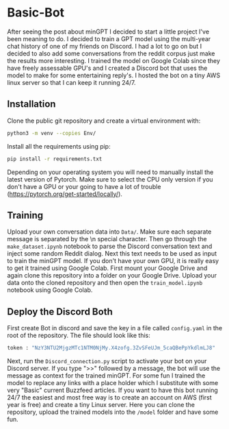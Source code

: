 # Basic-Bot

After seeing the post about minGPT I decided to start a little project I've been meaning to do. I decided to train a GPT model using the multi-year chat history of one of my friends on Discord. I had a lot to go on but I decided to also add some conversations from the reddit corpus just make the results more interesting. I trained the model on Google Colab since they have freely assessable GPU's and I created a Discord bot that uses the model to make for some entertaining reply's. I hosted the bot on a tiny AWS linux server so that I can keep it running 24/7. 

## Installation

Clone the public git repository and create a virtual environment with:

```bash
python3 -m venv --copies Env/
```

Install all the requirements using pip:

```bash
pip install -r requirements.txt
```

Depending on your operating system you will need to manually install the latest version of Pytorch. Make sure to select the CPU only version if you don't have a GPU or your going to have a lot of trouble (https://pytorch.org/get-started/locally/).

## Training

Upload your own conversation data into ```Data/```. Make sure each separate message is separated by the \n special character. Then go through the ```make_dataset.ipynb``` notebook to parse the Discord conversation text and inject some random Reddit dialog. Next this text needs to be used as input to train the minGPT model. If you don't have your own GPU, it is really easy to get it trained using Google Colab. First mount your Google Drive and again clone this repository into a folder on your Google Drive. Upload your data onto the cloned repository and then open the  ```train_model.ipynb``` notebook using Google Colab. 

## Deploy the Discord Both

First create Bot in discord and save the key in a file called ```config.yaml``` in the root of the repository. The file should look like this:

```bash
token : "NzY3NTU2MjgzMTc1NTM0NjMy.X4zofg.3ZvSFeUJm_5caQBePpYkdlmLJ8"
```

Next, run the  ```Discord_connection.py``` script to activate your bot on your Discord server. If you type ">>" followed by a message, the bot will use the message as context for the trained minGPT. For some fun I trained the model to replace any links with a place holder <HTTPS> which I substitute with some very "Basic" current Buzzfeed articles. If you want to have this bot running 24/7 the easiest and most free way is to create an account on AWS (first year is free) and create a tiny Linux server. Here you can clone the repository, upload the trained models into the ```/model``` folder and have some fun.  



